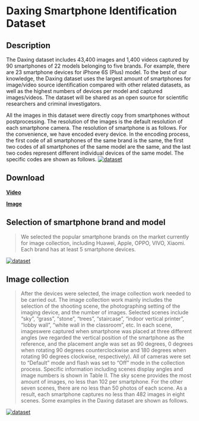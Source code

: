 # Daxing Smartphone Identification Dataset

## Description
The Daxing dataset includes 43,400 images and 1,400 videos captured by 90 smartphones of 22 models belonging to five brands. For example, there are 23 smartphone devices for iPhone 6S (Plus) model. To the best of our knowledge, the Daxing dataset uses the largest amount of smartphones for image/video source identification compared with other related datasets, as well as the highest numbers of devices per model and captured images/videos. The dataset will be shared as an open source for scientific researchers and criminal investigators.

All the images in this dataset were directly copy from smartphones without postprocessing. The resolution of the images is the default resolution of each smartphone camera. The resolution of smartphone is as follows. For the convenience, we have encoded every device. In the encoding process, the first code of all smartphones of the same brand is the same, the first two codes of all smartphones of the same model are the same, and the last two codes represent different individual devices of the same model. The specific codes are
shown as follows.
[![dataset](https://github.com/xyhcn/Daxing/blob/master/imgFile/3.jpg)](http://www.ppsuc.edu.cn)

## Download

[**Video**](http://pan.ppsuc.edu.cn:80/link/97A3ACB2FC4487EC06A684B2418C89A8)

[**Image**](http://pan.ppsuc.edu.cn:80/link/08D10ED6E220D4742ECE13C9BAFB09C6)

## Selection of smartphone brand and model
>We selected the popular smartphone brands on the market currently for image collection, including Huawei, Apple, OPPO, VIVO, Xiaomi. Each brand has at least 5 smartphone devices.

[![dataset](https://github.com/xyhcn/Daxing/blob/master/imgFile/1.jpg)](http://www.ppsuc.edu.cn)

## Image collection
>After the devices were selected, the image collection work needed to be carried out. The image collection work mainly includes the selection of the shooting scene, the photographing setting of the imaging device, and the number of images. Selected scenes include “sky”, “grass”, “stone”, “trees”, “staircase”, “indoor vertical printer”, “lobby wall”, “white wall in the classroom”, etc. In each scene, imageswere captured when smartphone was placed at three different angles (we regarded the vertical position of the smartphone as the reference, and the placement angle was set as 90 degrees, 0 degrees when rotating 90 degrees counterclockwise and 180 degrees when rotating 90 degrees clockwise, respectively). All of cameras were set to “Default” mode and flash was set to “Off” mode in the collection process. Specific information including scenes display angles and image numbers is shown in Table II. The sky scene provides the most amount of images, no less than 102 per smartphone. For the other seven scenes, there are no less than 50 photos of each scene. As a result, each
smartphone captures no less than 482 images in eight scenes. Some examples in the Daxing dataset are shown as follows.

[![dataset](https://github.com/xyhcn/Daxing/blob/master/imgFile/2.jpg)](http://www.ppsuc.edu.cn)
